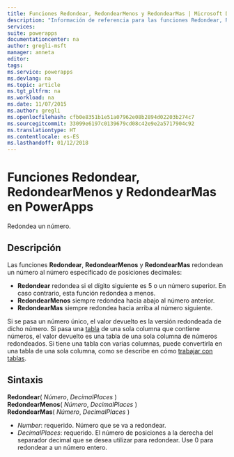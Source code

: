 ```yaml
---
title: Funciones Redondear, RedondearMenos y RedondearMas | Microsoft Docs
description: "Información de referencia para las funciones Redondear, RedondearMenos y RedondearMas en PowerApps, incluida la sintaxis"
services: 
suite: powerapps
documentationcenter: na
author: gregli-msft
manager: anneta
editor: 
tags: 
ms.service: powerapps
ms.devlang: na
ms.topic: article
ms.tgt_pltfrm: na
ms.workload: na
ms.date: 11/07/2015
ms.author: gregli
ms.openlocfilehash: cfb0e8351b1e51a07962e08b2894d02203b274c7
ms.sourcegitcommit: 33099e6197c0139679cd08c42e9e2a5717904c92
ms.translationtype: HT
ms.contentlocale: es-ES
ms.lasthandoff: 01/12/2018
---
```

# <a name="round-rounddown-and-roundup-functions-in-powerapps"></a>Funciones Redondear, RedondearMenos y RedondearMas en PowerApps
Redondea un número.

## <a name="description"></a>Descripción
Las funciones **Redondear**, **RedondearMenos** y **RedondearMas** redondean un número al número especificado de posiciones decimales:

* **Redondear** redondea si el dígito siguiente es 5 o un número superior. En caso contrario, esta función redondea a menos.
* **RedondearMenos** siempre redondea hacia abajo al número anterior.
* **RedondearMas** siempre redondea hacia arriba al número siguiente.

Si se pasa un número único, el valor devuelto es la versión redondeada de dicho número.  Si pasa una [tabla](../working-with-tables.md) de una sola columna que contiene números, el valor devuelto es una tabla de una sola columna de números redondeados. Si tiene una tabla con varias columnas, puede convertirla en una tabla de una sola columna, como se describe en cómo [trabajar con tablas](../working-with-tables.md).

## <a name="syntax"></a>Sintaxis
**Redondear**( *Número*, *DecimalPlaces* )<br>**RedondearMenos**( *Número*, *DecimalPlaces* )<br>**RedondearMas**( *Número*, *DecimalPlaces* )

* *Number*: requerido. Número que se va a redondear.
* *DecimalPlaces*: requerido.  El número de posiciones a la derecha del separador decimal que se desea utilizar para redondear.  Use 0 para redondear a un número entero.  

